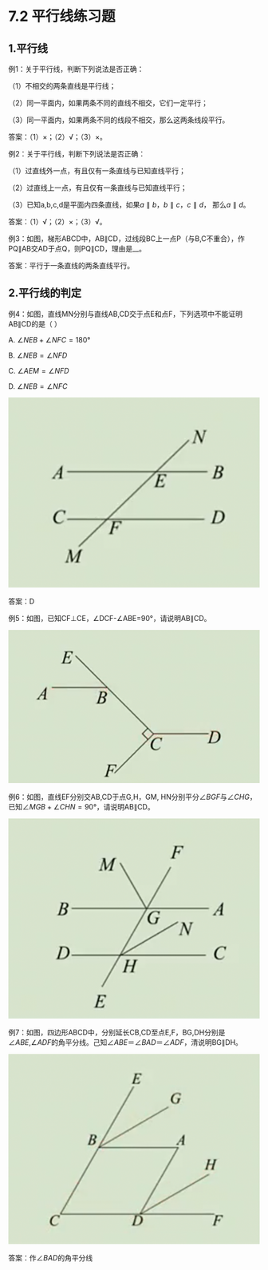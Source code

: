 # 7.2 平行线练习题

## 1.平行线

例1：关于平行线，判断下列说法是否正确：

（1）不相交的两条直线是平行线；

（2）同一平面内，如果两条不同的直线不相交，它们一定平行；

（3）同一平面内，如果两条不同的线段不相交，那么这两条线段平行。

答案：（1）×；（2）√；（3）×。



例2：关于平行线，判断下列说法是否正确：

（1）过直线外一点，有且仅有一条直线与已知直线平行；

（2）过直线上一点，有且仅有一条直线与已知直线平行；

（3）已知a,b,c,d是平面内四条直线，如果$a∥b$，$b∥c$，$c∥d$， 那么$a∥d$。

答案：（1）√；（2）×；（3）√。



例3：如图，梯形ABCD中，AB∥CD，过线段BC上一点P（与B,C不重合），作PQ∥AB交AD于点Q，则PQ∥CD，理由是__。

答案：平行于一条直线的两条直线平行。

## 2.平行线的判定

例4：如图，直线MN分别与直线AB,CD交于点E和点F，下列选项中不能证明AB∥CD的是（   ）

A. $∠NEB+∠NFC=180°$

B. $∠NEB=∠NFD$

C. $∠AEM=∠NFD$

D. $∠NEB=∠NFC$

![image-20250211111310830](img/image19.png)

答案：D



例5：如图，已知CF⊥CE，∠DCF-∠ABE=90°，请说明AB∥CD。

![image-20250211111633245](img/image20.png)



例6：如图，直线EF分别交AB,CD于点G,H，GM, HN分别平分$∠BGF$与$∠CHG$，已知$∠MGB+∠CHN=90°$，请说明AB∥CD。

![image-20250211141205204](img/image21.png)



例7：如图，四边形ABCD中，分别延长CB,CD至点E,F，BG,DH分别是$∠ABE$,$∠ADF$的角平分线。己知$∠ABE$＝$∠BAD$＝$∠ADF$，清说明BG∥DH。

![image-20250211141603392](img/image22.png)

答案：作$∠BAD$的角平分线